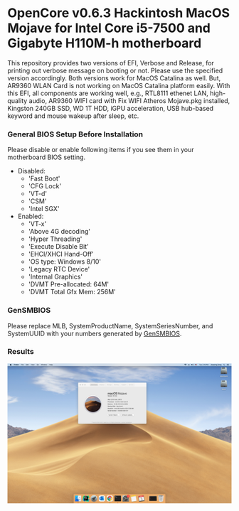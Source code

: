 # OpenCore v0.6.3 Hackintosh MacOS Mojave for Intel Core i5-7500 and Gigabyte H110M-h motherboard

This repository provides two versions of EFI, Verbose and Release, for printing out verbose message on booting or not. Please use the specified version accordingly. Both versions work for MacOS Catalina as well. But, AR9360 WLAN Card is not working on MacOS Catalina platform easily. With this EFI, all components are working well, e.g., RTL8111 ethenet LAN, high-quality audio, AR9360 WIFI card with Fix WIFI Atheros Mojave.pkg installed, Kingston 240GB SSD, WD 1T HDD, iGPU acceleration, USB hub-based keyword and mouse wakeup after sleep, etc.

### General BIOS Setup Before Installation

Please disable or enable following items if you see them in your motherboard BIOS setting.
- Disabled:
  - 'Fast Boot'
  - 'CFG Lock'
  - 'VT-d'
  - 'CSM'
  - 'Intel SGX'
- Enabled:
  - 'VT-x'
  - 'Above 4G decoding'
  - 'Hyper Threading'
  - 'Execute Disable Bit'
  - 'EHCI/XHCI Hand-Off'
  - 'OS type: Windows 8/10'
  - 'Legacy RTC Device'
  - 'Internal Graphics'
  - 'DVMT Pre-allocated: 64M'
  - 'DVMT Total Gfx Mem: 256M'

### GenSMBIOS

Please replace MLB, SystemProductName, SystemSeriesNumber, and SystemUUID with your numbers generated by [GenSMBIOS](https://github.com/corpnewt/GenSMBIOS).


### Results

![Screenshot of Hackintosh Mojave](screenshot.png)
